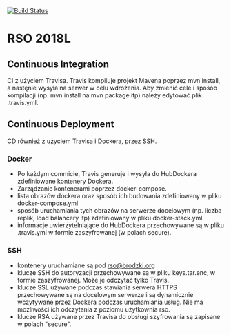 [![Build Status](https://travis-ci.org/ArturB/RSO.svg?branch=master)](https://travis-ci.org/ArturB/RSO)

# RSO 2018L

## Continuous Integration
CI z użyciem Travisa. Travis kompiluje projekt Mavena poprzez mvn install, a nastęnie wysyła na serwer w celu wdrożenia. Aby zmienić cele i sposób kompilacji (np. mvn install na mvn package itp) należy edytować plik .travis.yml. 

## Continuous Deployment
CD również z użyciem Travisa i Dockera, przez SSH.

### Docker
 - Po każdym commicie, Travis generuje i wysyła do HubDockera zdefiniowane kontenery Dockera. 
 - Zarządzanie kontenerami poprzez docker-compose. 
 - lista obrazów dockera oraz sposób ich budowania zdefiniowany w pliku docker-compose.yml
 - sposób uruchamiania tych obrazów na serwerze docelowym (np. liczba replik, load balancery itp) zdefiniowany w pliku docker-stack.yml
 - informacje uwierzytelniające do HubDockera przechowywane są w pliku .travis.yml w formie zaszyfrowanej (w polach secure). 

### SSH
 - kontenery uruchamiane są pod rso@brodzki.org
 - klucze SSH do autoryzacji przechowywane są w pliku keys.tar.enc, w formie zaszyfrowanej. Może je odczytać tylko Travis. 
 - klucze SSL używane podczas stawiania serwera HTTPS przechowywane są na docelowym serwerze i są dynamicznie wczytywane przez Dockera podczas uruchamiania usług. Nie ma możliwości ich odczytania z poziomu użytkownia rso. 
 - klucze RSA używane przez Travisa do obsługi szyfrowania są zapisane w polach "secure".
 
 
